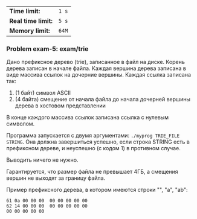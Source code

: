 |                      |       |
|----------------------|-------|
| **Time limit:**      | `1 s` |
| **Real time limit:** | `5 s` |
| **Memory limit:**    | `64M` |


### Problem exam-5: exam/trie

Дано префиксное дерево (trie), записанное в файл на диске. Корень дерева записан в начале файла.
Каждая вершина дерева записана в виде массива ссылок на дочерние вершины. Каждая ссылка записана
так:

1. (1 байт) символ ASCII
2. (4 байта) смещение от начала файла до начала дочерней вершины дерева в хостовом представлении

В конце каждого массива ссылок записана ссылка с нулевым символом.

Программа запускается с двумя аргументами: `./myprog TRIE_FILE STRING`. Она должна завершиться
успешно, если строка STRING есть в префиксном дереве, и неуспешно (с кодом 1) в противном случае.

Выводить ничего не нужно.

Гарантируется, что размер файла не превышает 4ГБ, а смещения вершин не выходят за границу файла.

Пример префиксного дерева, в котором имеются строки "", "a", "ab":

    
    
    61 0a 00 00 00  00 00 00 00 00
    62 14 00 00 00  00 00 00 00 00
    00 00 00 00 00

